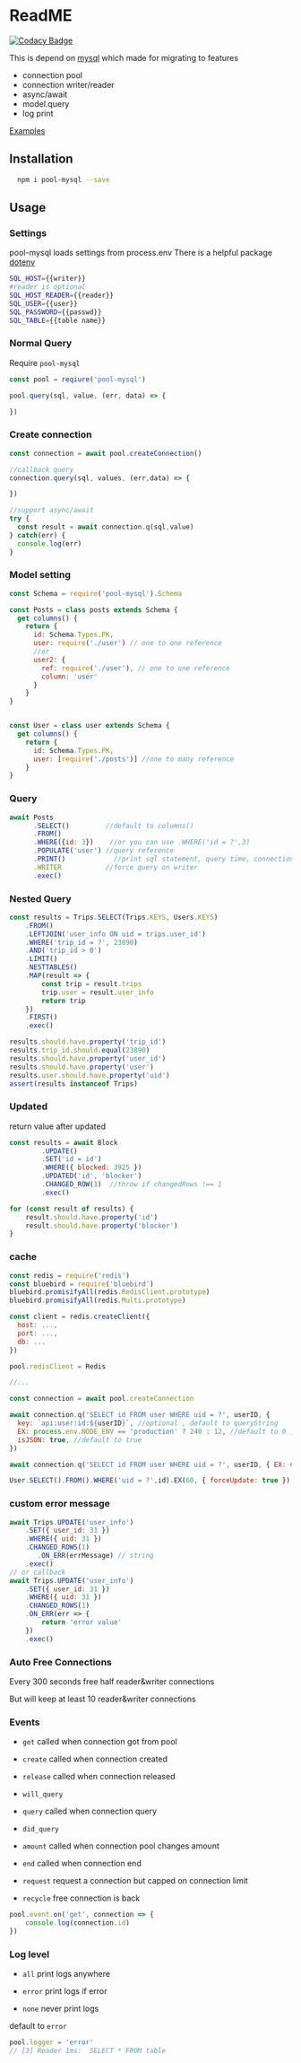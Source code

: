 # ReadME

[![Codacy Badge](https://api.codacy.com/project/badge/Grade/a86fa5fa33cd4effb4ca5120d9e5ed67)](https://app.codacy.com/app/vivalalova0/pool-mysql?utm_source=github.com&utm_medium=referral&utm_content=vivalalova/pool-mysql&utm_campaign=Badge_Grade_Dashboard)

This is depend on [mysql](https://github.com/mysqljs/mysql)
which made for migrating to features

* connection pool
* connection writer/reader
* async/await
* model.query
* log print

[Examples](https://github.com/vivalalova/pool-mysql/blob/master/test/test.js)

## Installation

```bash
  npm i pool-mysql --save
```

## Usage

### Settings

pool-mysql loads settings from process.env
There is a helpful package [dotenv](https://github.com/motdotla/dotenv)

```bash
SQL_HOST={{writer}}
#reader is optional
SQL_HOST_READER={{reader}}
SQL_USER={{user}}
SQL_PASSWORD={{passwd}}
SQL_TABLE={{table name}}
```

### Normal Query

Require `pool-mysql`

```js
const pool = reqiure('pool-mysql')

pool.query(sql, value, (err, data) => {

})
```

### Create connection

```js
const connection = await pool.createConnection()

//callback query
connection.query(sql, values, (err,data) => {

})

//support async/await
try {
  const result = await connection.q(sql,value)
} catch(err) {
  console.log(err)
}
```

### Model setting

```js
const Schema = require('pool-mysql').Schema

const Posts = class posts extends Schema {
  get columns() {
    return {
      id: Schema.Types.PK,
      user: require('./user') // one to one reference
      //or
      user2: {
        ref: require('./user'), // one to one reference
        column: 'user'
      }
    }
}


const User = class user extends Schema {
  get columns() {
    return {
      id: Schema.Types.PK,
      user: [require('./posts')] //one to many reference
    }
}
```

### Query

```js
await Posts
      .SELECT()         //default to columns()
      .FROM()
      .WHERE({id: 3})    //or you can use .WHERE('id = ?',3)
      .POPULATE('user') //query reference
      .PRINT()            //print sql statement, query time, connection id and works on writer/reader
      .WRITER           //force query on writer
      .exec()
```

### Nested Query

```js
const results = Trips.SELECT(Trips.KEYS, Users.KEYS)
    .FROM()
    .LEFTJOIN('user_info ON uid = trips.user_id')
    .WHERE('trip_id = ?', 23890)
    .AND('trip_id > 0')
    .LIMIT()
    .NESTTABLES()
    .MAP(result => {
        const trip = result.trips
        trip.user = result.user_info
        return trip
    })
    .FIRST()
    .exec()

results.should.have.property('trip_id')
results.trip_id.should.equal(23890)
results.should.have.property('user_id')
results.should.have.property('user')
results.user.should.have.property('uid')
assert(results instanceof Trips)
```

### Updated

return value after updated

```js
const results = await Block
        .UPDATE()
        .SET('id = id')
        .WHERE({ blocked: 3925 })
        .UPDATED('id', 'blocker')
        .CHANGED_ROW(1)  //throw if changedRows !== 1
        .exec()

for (const result of results) {
    result.should.have.property('id')
    result.should.have.property('blocker')
}
```

### cache

```js
const redis = require('redis')
const bluebird = require('bluebird')
bluebird.promisifyAll(redis.RedisClient.prototype)
bluebird.promisifyAll(redis.Multi.prototype)

const client = redis.createClient({
  host: ...,
  port: ...,
  db: ...
})

pool.redisClient = Redis

//...

const connection = await pool.createConnection

await connection.q('SELECT id FROM user WHERE uid = ?', userID, {
  key: `api:user:id:${userID}`, //optional , default to queryString
  EX: process.env.NODE_ENV == 'production' ? 240 : 12, //default to 0 , it's required if need cache
  isJSON: true, //default to true
})

await connection.q('SELECT id FROM user WHERE uid = ?', userID, { EX: 60})

User.SELECT().FROM().WHERE('uid = ?',id).EX(60, { forceUpdate: true }).exec()
```

### custom error message

```js
await Trips.UPDATE('user_info')
    .SET({ user_id: 31 })
    .WHERE({ uid: 31 })
    .CHANGED_ROWS(1)
       .ON_ERR(errMessage) // string
    .exec()
// or callback
await Trips.UPDATE('user_info')
    .SET({ user_id: 31 })
    .WHERE({ uid: 31 })
    .CHANGED_ROWS(1)
    .ON_ERR(err => {
        return 'error value'
    })
    .exec()
```

### Auto Free Connections

Every 300 seconds free half reader&writer connections

But will keep at least 10 reader&writer connections

### Events

* `get` called when connection got from pool

* `create` called when connection created

* `release` called when connection released

* `will_query`

* `query` called when connection query

* `did_query`

* `amount` called when connection pool changes amount

* `end` called when connection end

* `request` request a connection but capped on connection limit

* `recycle` free connection is back

```js
pool.event.on('get', connection => {
    console.log(connection.id)
})
```

### Log level

* `all` print logs anywhere

* `error` print logs if error

* `none` never print logs

default to `error`

```js
pool.logger = 'error'
// [3] Reader 1ms:  SELECT * FROM table
```
